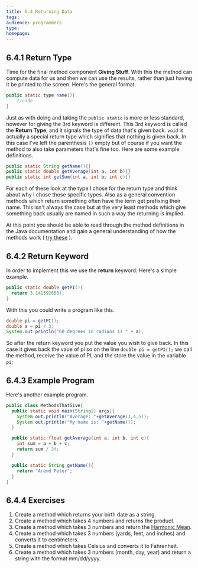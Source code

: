 ```yaml
---
title: 6.4 Returning Data
tags:
audience: programmers
type:
homepage:
---
```


## 6.4.1 Return Type

Time for the final method component **Giving Stuff**. With this the method can compute data for us and then we can use the results, rather than just having it be printed to the screen. Here's the general format.

```java
public static type name(){
    //code
}
```

Just as with doing and taking the `public static` is more or less standard, however for giving the 3rd keyword is different. This 3rd keyword is called the **Return Type**, and it signals the type of data that's given back. `void` is actually a special return type which signifies that nothing is given back. In this case I've left the parenthesis `()` empty but of course if you want the method to also take parameters that's fine too. Here are some example definitions.

```java
public static String getName(){}
public static double getAverage(int a, int b){}
public static int getSum(int a, int b, int c){}
```

For each of these look at the type I chose for the return type and think about why I chose those specific types. Also as a general convention methods which return something often have the term get prefixing their name. This isn't always the case but at the very least methods which give something back usually are named in such a way the returning is implied.

At this point you should be able to read through the method definitions in the Java documentation and gain a general understanding of how the methods work ( [try these](https://docs.oracle.com/javase/7/docs/api/java/util/Scanner.html#toString) ).

## 6.4.2 Return Keyword

In order to implement this we use the **return** keyword. Here's a simple example.

```java
public static double getPI(){
  return 3.141592653f;
}
```

With this you could write a program like this.

```java
double pi = getPI();
double a = pi / 3;
System.out.println("60 degrees in radians is " + a);
```

So after the return keyword you put the value you wish to give back. In this case it gives back the vaue of pi so on the line `double pi = getPI();` we call the method, receive the value of PI, and the store the value in the variable `pi`;

## 6.4.3 Example Program

Here's another example program.

```java
public class MethodsThatGive{
  public static void main(String[] args){
    System.out.println("Average: "+getAverage(3,4,5));
    System.out.println("My name is: "+getName());
  }

  public static float getAverage(int a, int b, int c){
    int sum = a + b + c;
    return sum / 3f;
  }

  public static String getName(){
    return "Arend Peter";
  }
}
```

## 6.4.4 Exercises

1. Create a method which returns your birth date as a string.
2. Create a method which takes 4 numbers and returns the product.
3. Create a method which takes 3 numbers and return the [Harmonic Mean](https://en.wikipedia.org/wiki/Harmonic_mean).
4. Create a method which takes 3 numbers (yards, feet, and inches) and converts it to centimeters.
5. Create a method which takes Celsius and converts it to Fahrenheit.
6. Create a method which takes 3 numbers (month, day, year) and return a string with the format mm/dd/yyyy.
